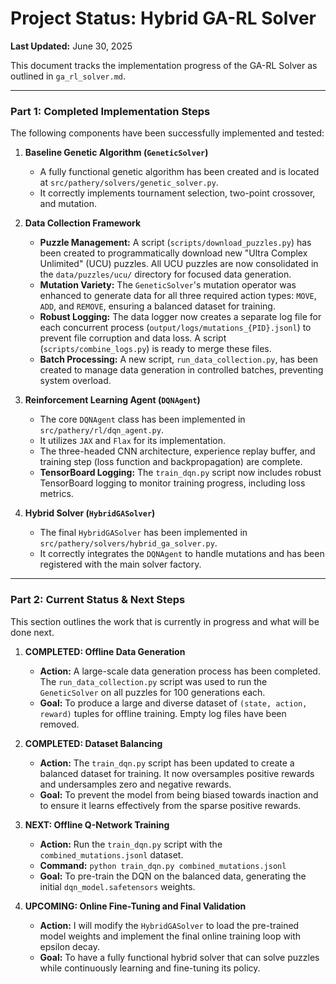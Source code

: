 # **Project Status: Hybrid GA-RL Solver**

**Last Updated:** June 30, 2025

This document tracks the implementation progress of the GA-RL Solver as outlined in `ga_rl_solver.md`.

---

### **Part 1: Completed Implementation Steps**

The following components have been successfully implemented and tested:

1.  **Baseline Genetic Algorithm (`GeneticSolver`)**
    *   A fully functional genetic algorithm has been created and is located at `src/pathery/solvers/genetic_solver.py`.
    *   It correctly implements tournament selection, two-point crossover, and mutation.

2.  **Data Collection Framework**
    *   **Puzzle Management:** A script (`scripts/download_puzzles.py`) has been created to programmatically download new "Ultra Complex Unlimited" (UCU) puzzles. All UCU puzzles are now consolidated in the `data/puzzles/ucu/` directory for focused data generation.
    *   **Mutation Variety:** The `GeneticSolver`'s mutation operator was enhanced to generate data for all three required action types: `MOVE`, `ADD`, and `REMOVE`, ensuring a balanced dataset for training.
    *   **Robust Logging:** The data logger now creates a separate log file for each concurrent process (`output/logs/mutations_{PID}.jsonl`) to prevent file corruption and data loss. A script (`scripts/combine_logs.py`) is ready to merge these files.
    *   **Batch Processing:** A new script, `run_data_collection.py`, has been created to manage data generation in controlled batches, preventing system overload.

3.  **Reinforcement Learning Agent (`DQNAgent`)**
    *   The core `DQNAgent` class has been implemented in `src/pathery/rl/dqn_agent.py`.
    *   It utilizes `JAX` and `Flax` for its implementation.
    *   The three-headed CNN architecture, experience replay buffer, and training step (loss function and backpropagation) are complete.
    *   **TensorBoard Logging:** The `train_dqn.py` script now includes robust TensorBoard logging to monitor training progress, including loss metrics.

4.  **Hybrid Solver (`HybridGASolver`)**
    *   The final `HybridGASolver` has been implemented in `src/pathery/solvers/hybrid_ga_solver.py`.
    *   It correctly integrates the `DQNAgent` to handle mutations and has been registered with the main solver factory.

---

### **Part 2: Current Status & Next Steps**

This section outlines the work that is currently in progress and what will be done next.

1.  **COMPLETED: Offline Data Generation**
    *   **Action:** A large-scale data generation process has been completed. The `run_data_collection.py` script was used to run the `GeneticSolver` on all puzzles for 100 generations each.
    *   **Goal:** To produce a large and diverse dataset of `(state, action, reward)` tuples for offline training. Empty log files have been removed.

2.  **COMPLETED: Dataset Balancing**
    *   **Action:** The `train_dqn.py` script has been updated to create a balanced dataset for training. It now oversamples positive rewards and undersamples zero and negative rewards.
    *   **Goal:** To prevent the model from being biased towards inaction and to ensure it learns effectively from the sparse positive rewards.

3.  **NEXT: Offline Q-Network Training**
    *   **Action:** Run the `train_dqn.py` script with the `combined_mutations.jsonl` dataset.
    *   **Command:** `python train_dqn.py combined_mutations.jsonl`
    *   **Goal:** To pre-train the DQN on the balanced data, generating the initial `dqn_model.safetensors` weights.

4.  **UPCOMING: Online Fine-Tuning and Final Validation**
    *   **Action:** I will modify the `HybridGASolver` to load the pre-trained model weights and implement the final online training loop with epsilon decay.
    *   **Goal:** To have a fully functional hybrid solver that can solve puzzles while continuously learning and fine-tuning its policy.
